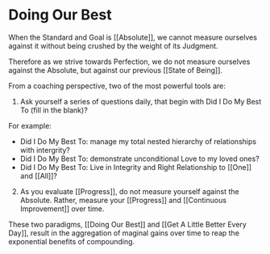 # Doing Our Best
When the Standard and Goal is [[Absolute]], we cannot measure ourselves against it without being crushed by the weight of its Judgment. 

Therefore as we strive towards Perfection, we do not measure ourselves against the Absolute, but against our previous [[State of Being]]. 

From a coaching perspective, two of the most powerful tools are: 

1. Ask yourself a series of questions daily, that begin with Did I Do My Best To (fill in the blank)? 

For example: 
- Did I Do My Best To: manage my total nested hierarchy of relationships with intergrity?  
- Did I Do My Best To: demonstrate unconditional Love to my loved ones?  
- Did I Do My Best To: Live in Integrity and Right Relationship to [[One]] and [[All]]?  

2. As you evaluate [[Progress]], do not measure yourself against the Absolute. Rather, measure your [[Progress]] and [[Continuous Improvement]] over time. 

These two paradigms, [[Doing Our Best]] and [[Get A Little Better Every Day]], result in the aggregation of maginal gains over time to reap the exponential benefits of compounding. 